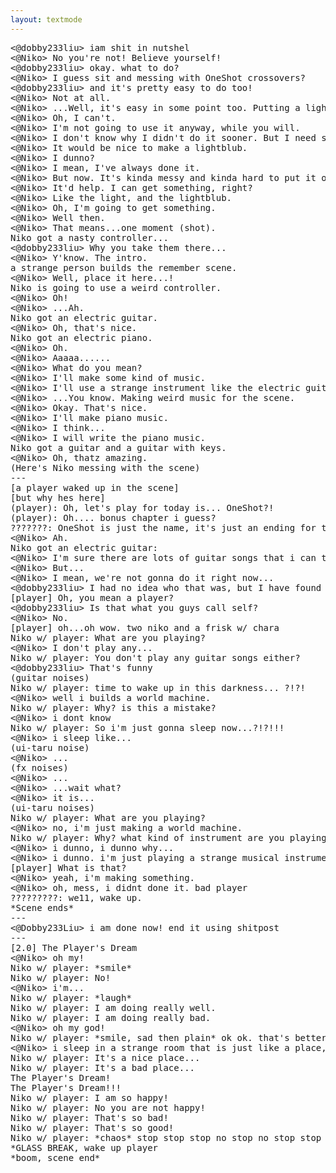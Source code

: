 ```yaml
---
layout: textmode
---
```

<pre>
<@dobby233liu> iam shit in nutshel
<@Niko> No you're not! Believe yourself!
<@dobby233liu> okay. what to do?
<@Niko> I guess sit and messing with OneShot crossovers?
<@dobby233liu> and it's pretty easy to do too!
<@Niko> Not at all.
<@Niko> ...Well, it's easy in some point too. Putting a lightblub there, wait a second!
<@Niko> Oh, I can't.
<@Niko> I'm not going to use it anyway, while you will.
<@Niko> I don't know why I didn't do it sooner. But I need something for that.
<@Niko> It would be nice to make a lightblub.
<@Niko> I dunno?
<@Niko> I mean, I've always done it.
<@Niko> But now. It's kinda messy and kinda hard to put it on.
<@Niko> It'd help. I can get something, right?
<@Niko> Like the light, and the lightblub.
<@Niko> Oh, I'm going to get something.
<@Niko> Well then.
<@Niko> That means...one moment (shot).
Niko got a nasty controller...
<@dobby233liu> Why you take them there...
<@Niko> Y'know. The intro.
a strange person builds the remember scene.
<@Niko> Well, place it here...!
Niko is going to use a weird controller.
<@Niko> Oh!
<@Niko> ...Ah.
Niko got an electric guitar.
<@Niko> Oh, that's nice.
Niko got an electric piano.
<@Niko> Oh.
<@Niko> Aaaaa......
<@Niko> What do you mean?
<@Niko> I'll make some kind of music.
<@Niko> I'll use a strange instrument like the electric guitar and that will probably...be a bit too...
<@Niko> ...You know. Making weird music for the scene.
<@Niko> Okay. That's nice.
<@Niko> I'll make piano music.
<@Niko> I think...
<@Niko> I will write the piano music.
Niko got a guitar and a guitar with keys.
<@Niko> Oh, thatz amazing.
(Here's Niko messing with the scene)
---
[a player waked up in the scene]
[but why hes here]
(player): Oh, let's play for today is... OneShot?!
(player): Oh.... bonus chapter i guess?
???????: OneShot is just the name, it's just an ending for the story.
<@Niko> Ah.
Niko got an electric guitar:
<@Niko> I'm sure there are lots of guitar songs that i can think of!
<@Niko> But...
<@Niko> I mean, we're not gonna do it right now...
<@dobby233liu> I had no idea who that was, but I have found out that it's an player.
[player] Oh, you mean a player?
<@dobby233liu> Is that what you guys call self?
<@Niko> No.
[player] oh...oh wow. two niko and a frisk w/ chara
Niko w/ player: What are you playing?
<@Niko> I don't play any...
Niko w/ player: You don't play any guitar songs either?
<@dobby233liu> That's funny
(guitar noises)
Niko w/ player: time to wake up in this darkness... ?!?!
<@Niko> well i builds a world machine.
Niko w/ player: Why? is this a mistake?
<@Niko> i dont know
Niko w/ player: So i'm just gonna sleep now...?!?!!!
<@Niko> i sleep like...
(ui-taru noise)
<@Niko> ...
(fx noises)
<@Niko> ...
<@Niko> ...wait what?
<@Niko> it is...
(ui-taru noises)
Niko w/ player: What are you playing?
<@Niko> no, i'm just making a world machine.
Niko w/ player: Why? what kind of instrument are you playing?
<@Niko> i dunno, i dunno why...
<@Niko> i dunno. i'm just playing a strange musical instrument.
[player] What is that?
<@Niko> yeah, i'm making something.
<@Niko> oh, mess, i didnt done it. bad player
?????????: we11, wake up.
*Scene ends*
---
<@Dobby233Liu> i am done now! end it using shitpost
---
[2.0] The Player's Dream
<@Niko> oh my!
Niko w/ player: *smile*
Niko w/ player: No!
<@Niko> i'm...
Niko w/ player: *laugh*
Niko w/ player: I am doing really well.
Niko w/ player: I am doing really bad.
<@Niko> oh my god!
Niko w/ player: *smile, sad then plain* ok ok. that's better
<@Niko> i sleep in a strange room that is just like a place, but who are you...
Niko w/ player: It's a nice place...
Niko w/ player: It's a bad place...
The Player's Dream!
The Player's Dream!!!
Niko w/ player: I am so happy!
Niko w/ player: No you are not happy!
Niko w/ player: That's so bad!
Niko w/ player: That's so good!
Niko w/ player: *chaos* stop stop stop no stop no stop stop no stop nono stop no.....
*GLASS BREAK, wake up player
*boom, scene end*
</pre>
